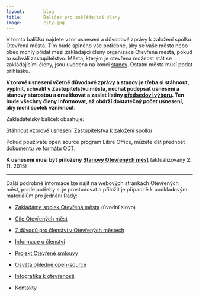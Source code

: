 ```yaml
---
layout:       blog
title:        Balíček pro zakládající členy
image:        city.jpg
---
```


V tomto balíčku najdete vzor usnesení a důvodové zprávy k založení spolku Otevřená města. 
Tím bude splněno vše potřebné, aby se vaše město nebo obec mohly přidat mezi
zakládající členy organizace Otevřená města, pokud to schválí zastupitelstvo.
Města, kterým je otevřena možnost stát se zakládajícími členy, jsou uvedena
na konci [stanov](/stanovy/). Ostatní města musí podat přihlášku.

**Vzorové usnesení včetně důvodové zprávy a stanov je třeba si stáhnout, vyplnit, schválit v Zastupitelstvu města, nechat podepsat usnesení a stanovy starostou a orazítkovat a zaslat listiny [předsedovi výboru](/kontakty/). Ten bude všechny členy informovat, až obdrží dostatečný počet usnesení, aby mohl spolek vzniknout.**

Zakladatelský balíček obsahuje:

<a href="https://gitlab.com/otevrenamesta/documents/raw/master/vzory/usneseni_vstup.docx" class="button expand success">Stáhnout vzorové usnesení Zastupitelstva k založení spolku</a>

Pokud používáte open source program Libre Office, můžete dát přednost [dokumentu ve formátu ODT](https://gitlab.com/otevrenamesta/documents/raw/master/vzory/usneseni_vstup.odt).

**K usnesení musí být přiloženy [Stanovy Otevřených měst](/stanovy/)** (aktualizovány 2. 11. 2015)

----

Další podrobné informace lze najít na webových stránkách Otevřených měst, podle potřeby si je prostudovat a přiložit je případně k podkladovým materiálům pro jednání Rady:

* [Zakládáme spolek Otevřená města](/zakladame-spolek.html) (úvodní slovo)
* [Cíle Otevřených měst](/cile/)
* [7 důvodů pro členství v Otevřených městech](/clenstvi/motivace/)
* [Informace o členství](/clenstvi/)
* [Projekt Otevřené smlouvy](/projekty/smlouvy/)
* [Osvěta ohledně open-source](/open-source/)
* [Infografika k otevřenosti](https://gitlab.com/otevrenamesta/documents/raw/master/knihovnicka/infografika-otevrenost.pdf)

* [Kontakty](/kontakty/)
